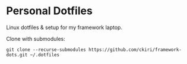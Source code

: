 # Personal Dotfiles

Linux dotfiles & setup for my framework laptop.

Clone with submodules:
```
git clone --recurse-submodules https://github.com/ckiri/framework-dots.git ~/.dotfiles
```
